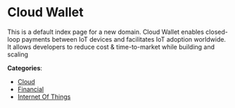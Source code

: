# Cloud Wallet


This is a default index page for a new domain. Cloud Wallet enables closed-loop payments between IoT devices and facilitates IoT adoption worldwide.  It allows developers to reduce cost & time-to-market while building and scaling



**Categories**:
- [Cloud](https://github.com/apis-list/apis-list#cloud)
- [Financial](https://github.com/apis-list/apis-list#financial)
- [Internet Of Things](https://github.com/apis-list/apis-list#internet-of-things)






